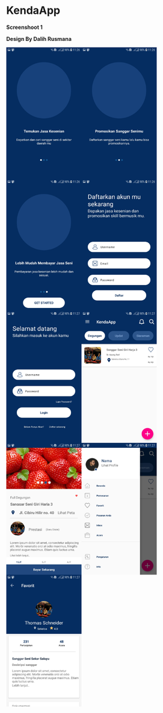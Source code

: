 # KendaApp

<p><b>Screenshoot 1</b></p>
<p><b>Design By Dalih Rusmana</b></p>

<img align="left" src="Screenshoot/1.jpg" width="200" height="350">
<img align="left" src="Screenshoot/2.jpg" width="200" height="350">
<img align="left" src="Screenshoot/3.jpg" width="200" height="350">
<br>
<br><br><br><br><br><br><br><br><br><br><br><br><br><br>
<img align="left" src="Screenshoot/4.jpg" width="200" height="350">
<img align="left" src="Screenshoot/5.jpg" width="200" height="350">
<img align="left" src="Screenshoot/6.jpg" width="200" height="350">
<br>
<br><br><br><br><br><br><br><br><br><br><br><br><br><br>
<img align="left" src="Screenshoot/7.jpg" width="200" height="350">
<img align="left" src="Screenshoot/8.jpg" width="200" height="350">
<img align="left" src="Screenshoot/9.jpg" width="200" height="350">
